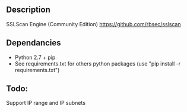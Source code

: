## Description
SSLScan Engine (Community Edition)
https://github.com/rbsec/sslscan

## Dependancies
- Python 2.7 + pip
- See requirements.txt for others python packages (use "pip install -r requirements.txt")

## Todo:
Support IP range and IP subnets
